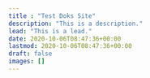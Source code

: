 ```yaml
---
title : "Test Doks Site"
description: "This is a description."
lead: "This is a lead."
date: 2020-10-06T08:47:36+00:00
lastmod: 2020-10-06T08:47:36+00:00
draft: false
images: []
---
```

